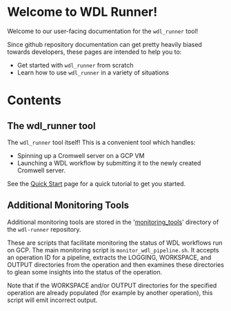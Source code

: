 # Welcome to WDL Runner!

Welcome to our user-facing documentation for the `wdl_runner` tool!

Since github repository documentation can get pretty heavily biased towards developers, these
pages are intended to help you to:

- Get started with `wdl_runner` from scratch
- Learn how to use `wdl_runner` in a variety of situations


# Contents

## The wdl_runner tool

The `wdl_runner` tool itself! This is a convenient tool which handles:
 
 * Spinning up a Cromwell server on a GCP VM 
 * Launching a WDL workflow by submitting it to the newly created Cromwell server. 
 
See the [Quick Start](GettingStarted/TutorialSteps.md) page for a quick tutorial to get you started.

## Additional Monitoring Tools

Additional monitoring tools are stored in the '[monitoring_tools](https://github.com/broadinstitute/wdl-runner/tree/master/monitoring_tools)' directory of the
`wdl-runner` repository.

These are scripts that facilitate monitoring the status of WDL workflows run on GCP. 
The main monitoring script is `monitor_wdl_pipeline.sh`. 
It accepts an operation ID for a pipeline, extracts the LOGGING, WORKSPACE, and OUTPUT directories from the operation 
and then examines these directories to glean some insights into the status of the operation.

Note that if the WORKSPACE and/or OUTPUT directories for the specified operation are already populated (for example by another operation), this script will emit incorrect output.